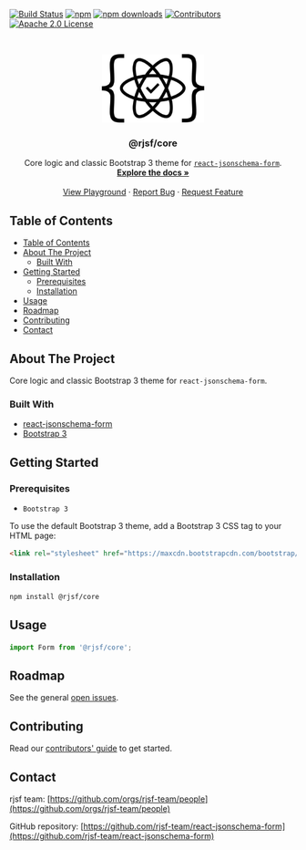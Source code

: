 [![Build Status][build-shield]][build-url]
[![npm][npm-shield]][npm-url]
[![npm downloads][npm-dl-shield]][npm-dl-url]
[![Contributors][contributors-shield]][contributors-url]
[![Apache 2.0 License][license-shield]][license-url]

<br />
<p align="center">
  <a href="https://github.com/rjsf-team/react-jsonschema-form">
    <img src="https://raw.githubusercontent.com/rjsf-team/react-jsonschema-form/59a8206e148474bea854bbb004f624143fbcbac8/packages/core/logo.png" alt="Logo" width="180" height="120">
  </a>

  <h3 align="center">@rjsf/core</h3>

  <p align="center">
  Core logic and classic Bootstrap 3 theme for <a href="https://github.com/rjsf-team/react-jsonschema-form/"><code>react-jsonschema-form</code></a>.
    <br />
    <a href="https://rjsf-team.github.io/react-jsonschema-form/docs/"><strong>Explore the docs »</strong></a>
    <br />
    <br />
    <a href="https://rjsf-team.github.io/react-jsonschema-form/">View Playground</a>
    ·
    <a href="https://github.com/rjsf-team/react-jsonschema-form/issues">Report Bug</a>
    ·
    <a href="https://github.com/rjsf-team/react-jsonschema-form/issues">Request Feature</a>
  </p>
</p>

<!-- TABLE OF CONTENTS -->

## Table of Contents

- [Table of Contents](#table-of-contents)
- [About The Project](#about-the-project)
  - [Built With](#built-with)
- [Getting Started](#getting-started)
  - [Prerequisites](#prerequisites)
  - [Installation](#installation)
- [Usage](#usage)
- [Roadmap](#roadmap)
- [Contributing](#contributing)
- [Contact](#contact)

<!-- ABOUT THE PROJECT -->

## About The Project

Core logic and classic Bootstrap 3 theme for `react-jsonschema-form`.

### Built With

- [react-jsonschema-form](https://github.com/rjsf-team/react-jsonschema-form/)
- [Bootstrap 3](https://getbootstrap.com/docs/3.3/)

<!-- GETTING STARTED -->

## Getting Started

### Prerequisites

- `Bootstrap 3`

To use the default Bootstrap 3 theme, add a Bootstrap 3 CSS tag to your HTML page:

```html
<link rel="stylesheet" href="https://maxcdn.bootstrapcdn.com/bootstrap/3.3.7/css/bootstrap.min.css">
```

### Installation

```sh
npm install @rjsf/core
```

## Usage

```javascript
import Form from '@rjsf/core';
```

<!-- ROADMAP -->

## Roadmap

See the general [open issues](https://github.com/rjsf-team/react-jsonschema-form/issues).

<!-- CONTRIBUTING -->

## Contributing

Read our [contributors' guide](https://rjsf-team.github.io/react-jsonschema-form/docs/contributing/) to get started.

<!-- CONTACT -->

## Contact

rjsf team: [https://github.com/orgs/rjsf-team/people](https://github.com/orgs/rjsf-team/people)

GitHub repository: [https://github.com/rjsf-team/react-jsonschema-form](https://github.com/rjsf-team/react-jsonschema-form)

<!-- MARKDOWN LINKS & IMAGES -->
<!-- https://www.markdownguide.org/basic-syntax/#reference-style-links -->

[build-shield]: https://github.com/rjsf-team/react-jsonschema-form/workflows/CI/badge.svg
[build-url]: https://github.com/rjsf-team/react-jsonschema-form/actions
[contributors-shield]: https://img.shields.io/github/contributors/rjsf-team/react-jsonschema-form.svg
[contributors-url]: https://github.com/rjsf-team/react-jsonschema-form/graphs/contributors
[license-shield]: https://img.shields.io/badge/license-Apache%202.0-blue.svg?style=flat-square
[license-url]: https://choosealicense.com/licenses/apache-2.0/
[npm-shield]: https://img.shields.io/npm/v/@rjsf/core/latest.svg?style=flat-square
[npm-url]: https://www.npmjs.com/package/@rjsf/core
[npm-dl-shield]: https://img.shields.io/npm/dm/@rjsf/core.svg?style=flat-square
[npm-dl-url]: https://www.npmjs.com/package/@rjsf/core
[product-screenshot]: https://raw.githubusercontent.com/rjsf-team/react-jsonschema-form/59a8206e148474bea854bbb004f624143fbcbac8/packages/core/screenshot.png
